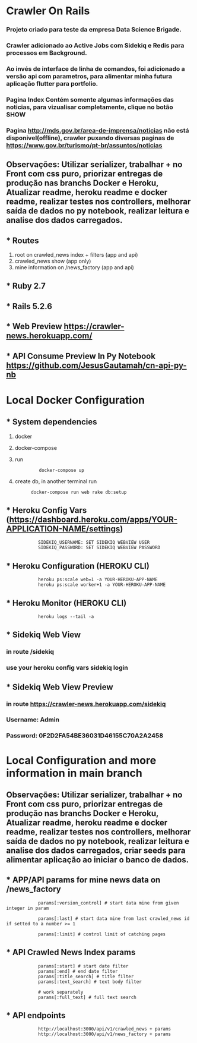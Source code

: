 # **Crawler On Rails**

### **Projeto criado para teste da empresa Data Science Brigade.**
### **Crawler adicionado ao Active Jobs com Sidekiq e Redis para processos em Background.**
### **Ao invés de interface de linha de comandos, foi adicionado a versão api com parametros, para alimentar minha futura aplicação flutter para portfolio.**
### **Pagina Index Contém somente algumas informações das noticias, para vizualisar completamente, clique no botão SHOW**

### **Pagina http://mds.gov.br/area-de-imprensa/noticias não está disponivel(offline), crawler puxando diversas paginas de https://www.gov.br/turismo/pt-br/assuntos/noticias**


## **Observações: Utilizar serializer, trabalhar + no Front com css puro, priorizar entregas de produção nas branchs Docker e Heroku, Atualizar readme, heroku readme e docker readme, realizar testes nos controllers, melhorar saída de dados no py notebook, realizar leitura e analise dos dados carregados.**


## * **Routes**
1) root on crawled_news index + filters (app and api) 
2) crawled_news show (app only)
3) mine information on /news_factory (app and api)






## * **Ruby 2.7**
## * **Rails 5.2.6**
## * **Web Preview https://crawler-news.herokuapp.com/**

## * **API Consume Preview In Py Notebook https://github.com/JesusGautamah/cn-api-py-nb**


#  **Local Docker Configuration** 

## * **System dependencies**
1) docker
2) docker-compose
3) run


                docker-compose up

2) create db, in another terminal run

             docker-compose run web rake db:setup

## * Heroku Config Vars (https://dashboard.heroku.com/apps/YOUR-APPLICATION-NAME/settings)


                SIDEKIQ_USERNAME: SET SIDEKIQ WEBVIEW USER
                SIDEKIQ_PASSWORD: SET SIDEKIQ WEBVIEW PASSWORD

## * Heroku Configuration (HEROKU CLI)

                heroku ps:scale web=1 -a YOUR-HEROKU-APP-NAME
                heroku ps:scale worker+1 -a YOUR-HEROKU-APP-NAME

## * Heroku Monitor (HEROKU CLI)

                heroku logs --tail -a


## * **Sidekiq Web View**

### in route /sidekiq
### use your heroku config vars sidekiq login

## * **Sidekiq Web View Preview**

### in route  https://crawler-news.herokuapp.com/sidekiq
### Username: Admin
### Password: 0F2D2FA54BE36031D46155C70A2A2458

#  **Local Configuration and more information in main branch**

## **Observações: Utilizar serializer, trabalhar + no Front com css puro, priorizar entregas de produção nas branchs Docker e Heroku, Atualizar readme, heroku readme e docker readme, realizar testes nos controllers, melhorar saída de dados no py notebook, realizar leitura e analise dos dados carregados, criar seeds para alimentar aplicação ao iniciar o banco de dados.**


## * **APP/API params for mine news data on /news_factory**


                params[:version_control] # start data mine from given integer in param

                params[:last] # start data mine from last crawled_news id if setted to a number >= 1

                params[:limit] # control limit of catching pages
                
## * **API Crawled News Index params**


                params[:start] # start date filter
                params[:end] # end date filter
                params[:title_search] # title filter
                params[:text_search] # text body filter

                # work separately
                params[:full_text] # full text search



## * **API endpoints**

                http://localhost:3000/api/v1/crawled_news + params
                http://localhost:3000/api/v1/news_factory + params


